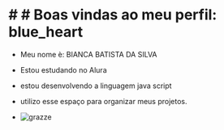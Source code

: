 # # # Boas vindas ao meu perfil: blue_heart
- Meu nome è: BIANCA BATISTA DA SILVA
- Estou estudando no Alura
- estou desenvolvendo a linguagem java script
- utilizo esse espaço para organizar meus projetos.

- ![grazze](https://media.tenor.com/Gd-GmmmYAIYAAAAM/grazie-molte-grazie.gif)
